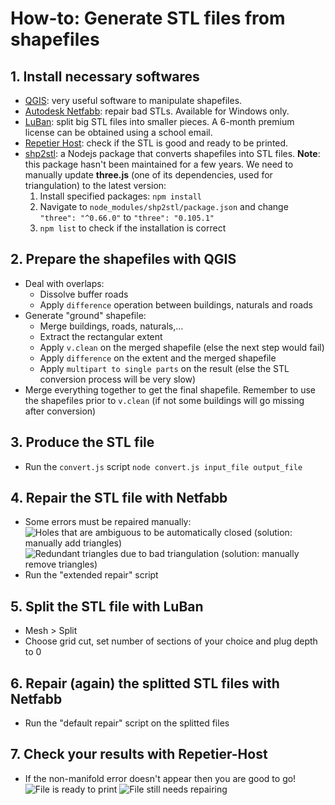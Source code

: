 # How-to: Generate STL files from shapefiles

## 1. Install necessary softwares
* [QGIS](https://www.qgis.org/en/site/): very useful software to manipulate shapefiles.
* [Autodesk Netfabb](https://www.autodesk.com/education/free-software/netfabb-premium): repair bad STLs. Available for Windows only.
* [LuBan](https://www.luban3d.com/): split big STL files into smaller pieces. A 6-month premium license can be obtained using a school email.
* [Repetier Host](https://www.repetier.com/): check if the STL is good and ready to be printed.
* [shp2stl](https://github.com/dougmccune/shp2stl): a Nodejs package that converts shapefiles into STL files.
**Note**: this package hasn't been maintained for a few years. We need to manually update **three.js** (one of its dependencies, used for triangulation) to the latest version:
	1. Install specified packages: `npm install`
	2. Navigate to `node_modules/shp2stl/package.json` and change `"three": "^0.66.0"` to `"three": "0.105.1"`
	3. `npm list` to check if the installation is correct

## 2. Prepare the shapefiles with QGIS
* Deal with overlaps:
	* Dissolve buffer roads
	* Apply `difference` operation between buildings, naturals and roads
* Generate "ground" shapefile:
	* Merge buildings, roads, naturals,...
	* Extract the rectangular extent
	* Apply `v.clean` on the merged shapefile (else the next step would fail)
	* Apply `difference` on the extent and the merged shapefile
	* Apply `multipart to single parts` on the result (else the STL conversion process will be very slow)
* Merge everything together to get the final shapefile. Remember to use the shapefiles prior to `v.clean` (if not some buildings will go missing after conversion)

## 3. Produce the STL file
* Run the `convert.js` script
```node convert.js input_file output_file```

## 4. Repair the STL file with Netfabb
* Some errors must be repaired manually:
![](images/holes.png "Holes that are ambiguous to be automatically closed (solution: manually add triangles)")
![](images/redundant_triangles.png "Redundant triangles due to bad triangulation (solution: manually remove triangles)")
* Run the "extended repair" script

## 5. Split the STL file with LuBan
* Mesh > Split
* Choose grid cut, set number of sections of your choice and plug depth to 0

## 6. Repair (again) the splitted STL files with Netfabb
* Run the "default repair" script on the splitted files

## 7. Check your results with Repetier-Host
* If the non-manifold error doesn't appear then you are good to go!
![](images/good_stl.png "File is ready to print")
![](images/bad_stl.png "File still needs repairing")
